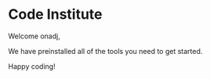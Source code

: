 # Code Institute

Welcome onadj,

We have preinstalled all of the tools you need to get started.

Happy coding!